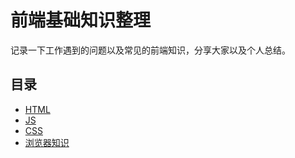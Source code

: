 # 前端基础知识整理

记录一下工作遇到的问题以及常见的前端知识，分享大家以及个人总结。

## 目录

* [HTML](https://github.com/linxner/front-end-basics/blob/master/HTML.md)
* [JS](https://github.com/linxner/front-end-basics/blob/master/JS.md)
* [CSS](https://github.com/linxner/front-end-basics/blob/master/CSS.md)
* [浏览器知识](https://github.com/linxner/front-end-basics/blob/master/浏览器知识.md)
